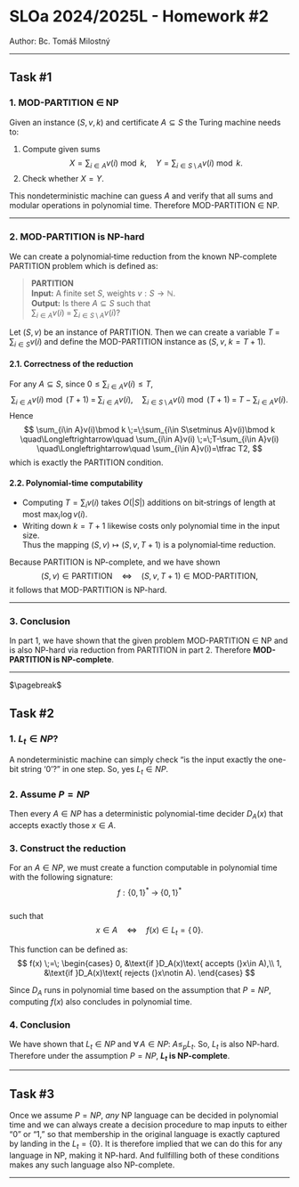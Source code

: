 # SLOa 2024/2025L - Homework #2

Author: Bc. Tomáš Milostný

---

## Task #1

### 1. MOD-PARTITION $\in$ NP

Given an instance $(S,v,k)$ and certificate $A\subseteq S$ the Turing machine needs to:

1. Compute given sums
   $$
     X = \sum_{i\in A}v(i)\bmod k,
     \quad
     Y = \sum_{i\in S\setminus A}v(i)\bmod k.
   $$
2. Check whether $X=Y$.  

This nondeterministic machine can guess $A$ and verify that all sums and modular operations in polynomial time. Therefore MOD-PARTITION $\in$ NP.

---

### 2. MOD-PARTITION is NP-hard

We can create a polynomial‐time reduction from the known NP-complete PARTITION problem which is defined as:

> **PARTITION**  
> **Input:** A finite set $S$, weights $v:S\to\mathbb N$.  
> **Output:** Is there $A\subseteq S$ such that  
> $\sum_{i\in A}v(i) \;=\;\sum_{i\in S\setminus A}v(i)$?

Let $(S,v)$ be an instance of PARTITION. Then we can create a variable $T \;=\;\sum_{i\in S}v(i)$ and define the MOD-PARTITION instance as $(S,v,\;k=T+1)$.

#### 2.1. Correctness of the reduction

For any $A\subseteq S$, since $0\le\sum_{i\in A}v(i)\le T$,  
$$
    \sum_{i\in A}v(i)\bmod (T+1)
    \;=\;\sum_{i\in A}v(i),
    \quad
    \sum_{i\in S\setminus A}v(i)\bmod (T+1)
    \;=\;T-\sum_{i\in A}v(i).
$$
Hence  
$$
    \sum_{i\in A}v(i)\bmod k \;=\;\sum_{i\in S\setminus A}v(i)\bmod k
    \quad\Longleftrightarrow\quad
    \sum_{i\in A}v(i) \;=\;T-\sum_{i\in A}v(i)
    \quad\Longleftrightarrow\quad
    \sum_{i\in A}v(i)=\tfrac T2,
$$
which is exactly the PARTITION condition.  

#### 2.2. Polynomial‐time computability

- Computing $T=\sum_i v(i)$ takes $O(|S|)$ additions on bit‐strings of length at most $\max_i\!\log v(i)$.  
- Writing down $k=T+1$ likewise costs only polynomial time in the input size.  
Thus the mapping $(S,v)\mapsto (S,v,T+1)$ is a polynomial‐time reduction.  

Because PARTITION is NP-complete, and we have shown  
$$
  (S,v)\in\mathrm{PARTITION}
  \quad\Longleftrightarrow\quad
  (S,v,T+1)\in\mathrm{MOD\text{-}PARTITION},
$$
it follows that MOD-PARTITION is NP-hard.  

---

### 3. Conclusion

In part 1, we have shown that the given problem MOD-PARTITION $\in$ NP and is also NP-hard via reduction from PARTITION in part 2. Therefore **MOD-PARTITION is NP-complete**.

---

$\pagebreak$

## Task #2

### 1. $L_t\in NP$?

A nondeterministic machine can simply check “is the input exactly the one-bit string ‘0’?” in one step. So, yes $L_t\in NP$.

### 2. Assume $P= NP$

Then every $A\in NP$ has a deterministic polynomial-time decider $D_A(x)$ that accepts exactly those $x\in A$.

### 3. Construct the reduction

For an $A\in NP$, we must create a function computable in polynomial time with the following signature:
$$
    f:\{0,1\}^*\;\longrightarrow\;\{0,1\}^*
$$  
such that  
$$
    x\in A \quad\Longleftrightarrow\quad f(x)\in L_t =\{\,0\}.
$$

This function can be defined as:
$$
    f(x) \;=\;
    \begin{cases}
    0, &\text{if }D_A(x)\text{ accepts (}x\in A),\\
    1, &\text{if }D_A(x)\text{ rejects (}x\notin A).
    \end{cases}
$$

Since $D_A$ runs in polynomial time based on the assumption that $P= NP$, computing $f(x)$ also concludes in polynomial time.

### 4. Conclusion

We have shown that $L_t\in NP$ and $\forall\,A\in NP:\;A\le_p L_t$. So, $L_t$ is also NP-hard. Therefore under the assumption $P=NP$, **$L_t$ is NP-complete**.

---

## Task #3

Once we assume $P=NP$, *any* NP language can be decided in polynomial time and we can always create a decision procedure to map inputs to either “0” or “1,” so that membership in the original language is exactly captured by landing in the $L_t=\{0\}$. It is therefore implied that we can do this for any language in NP, making it NP-hard. And fullfilling both of these conditions makes any such language also NP-complete.

---
